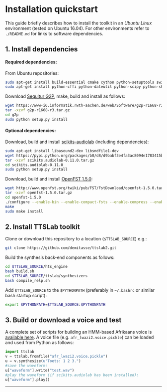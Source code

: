 Installation quickstart
=======================

This guide briefly describes how to install the toolkit in an _Ubuntu Linux_ environment (tested on Ubuntu 16.04). For other environments refer to `./README.md` for links to software dependencies.

## 1. Install dependencies

#### Required dependencies:
From Ubuntu repositories:
```bash
sudo apt-get install build-essential cmake cython python-setuptools swig wget python-numpy #build environment
sudo apt-get install python-cffi python-dateutil python-scipy python-sklearn python-pyicu #python modules
```
Download [Sequitur G2P][1], make, build and install as follows:
```bash
wget https://www-i6.informatik.rwth-aachen.de/web/Software/g2p-r1668-r3.tar.gz
tar -xzvf g2p-r1668-r3.tar.gz
cd g2p
sudo python setup.py install
```

#### Optional dependencies:

Download, build and install [scikits-audiolab][2] (including dependencies):
```bash
sudo apt-get install libasound2-dev libsndfile1-dev
wget https://pypi.python.org/packages/b0/d8/d9babf3e4fa3ac8094e1783415bf60015a696779f4da4c70ae6141aa5e3a/scikits.audiolab-0.11.0.tar.gz#md5=f93f17211c7763d8631e0d10f37471b0
tar -xzvf scikits.audiolab-0.11.0.tar.gz
cd scikits.audiolab-0.11.0
sudo python setup.py install
```

Download, build and install [OpenFST 1.5.0][3]:
```bash
wget http://www.openfst.org/twiki/pub/FST/FstDownload/openfst-1.5.0.tar.gz
tar -xzvf openfst-1.5.0.tar.gz
cd openfst-1.5.0
./configure --enable-bin --enable-compact-fsts --enable-compress --enable-const-fsts --enable-far --enable-linear-fsts --enable-lookahead-fsts --enable-mpdt --enable-ngram-fsts --enable-pdt --enable-python
make
sudo make install
```

## 2. Install TTSLab toolkit

Clone or download this repository to a location (`$TTSLAB_SOURCE`) e.g.:

```bash
git clone https://github.com/demitasse/ttslab2.git
```

Build the synthesis back-end components as follows:

```bash
cd $TTSLAB_SOURCE/hts_engine
bash build.sh
cd $TTSLAB_SOURCE/ttslab/synthesizers
bash compile_relp.sh
```

Add `$TTSLAB_SOURCE` to the `$PYTHONPATH` (preferably in `~/.bashrc` or similar bash startup script):

```bash
export $PYTHONPATH=$TTSLAB_SOURCE:$PYTHONPATH
```

## 3. Build or download a voice and test

A complete set of scripts for building an HMM-based Afrikaans voice is [available here][4]. A voice file (e.g. `afr_lwazi2.voice.pickle`) can be loaded and used from Python as follows:

```python
import ttslab
v = ttslab.fromfile("afr_lwazi2.voice.pickle")
u = v.synthesize(u"Toets: 1 2 3.")
#save the waveform:
u["waveform"].write("test.wav")
#play the waveform (if scikits.audiolab has been installed):
u["waveform"].play()
```

------------------------------------------------------------
[1]: https://www-i6.informatik.rwth-aachen.de/web/Software/g2p-r1668-r3.tar.gz
[2]: https://pypi.python.org/pypi/scikits.audiolab/0.11.0
[3]: http://www.openfst.org/twiki/pub/FST/FstDownload/openfst-1.5.0.tar.gz
[4]: https://github.com/demitasse/ttslab2_afr_lwazi2_build